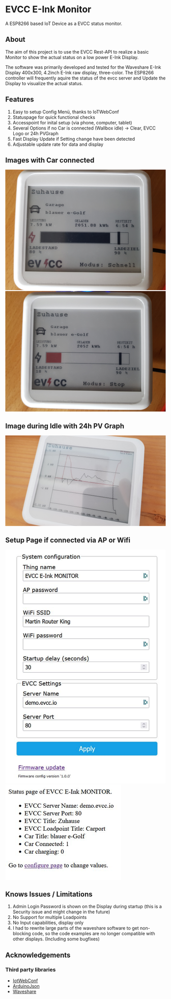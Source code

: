 # EVCC E-Ink Monitor
A ESP8266 based IoT Device as a EVCC status monitor.

## About
The aim of this project is to use the EVCC Rest-API to realize a basic Monitor to show the actual status on a low power E-Ink Display.

The software was primarily developed and tested for the Waveshare E-Ink Display 400x300, 4.2inch E-Ink raw display, three-color. The ESP8266 controller will frequently aquire the status of the evcc server and Update the Display to visualize the actual status.

## Features
1. Easy to setup Config Menü, thanks to IoTWebConf
2. Statuspage for quick functional checks
3. Accesspoint for inital setup (via phone, computer, tablet)
4. Several Options if no Car is connected (Wallbox idle) -> Clear, EVCC Logo or 24h PVGraph
5. Fast Display Update if Setting change have been detected
6. Adjustable update rate for data and display

## Images with Car connected
![E-Ink Display Loading now](docs/images/loadingnow.jpg)
![E-Ink Display Loading off](docs/images/loadingoff.jpg)

## Image during Idle with 24h PV Graph
![ Display Idle - PV Graph](docs/images/24hpvgraph.jpg)

## Setup Page if connected via AP or Wifi
![Webserver Setup page](docs/images/setuppage.JPG)
![Webserver control page](docs/images/controlpage.JPG)

## Knows Issues / Limitations
1. Admin Login Password is shown on the Display during startup (this is a Security issue and might change in the future)
2. No Support for multiple Loadpoints
3. No Input capabilities, display only
4. I had to rewrite large parts of the waveshare software to get non-blocking code, so the code examples are no longer compatible with other displays. (Including some bugfixes)

## Acknowledgements

### Third party libraries
* [IotWebConf](https://github.com/prampec/IotWebConf)
* [ArduinoJson](https://github.com/bblanchon/ArduinoJson)
* [Waveshare](https://www.waveshare.com/wiki/4.2inch_e-Paper_Module_(B)#Run_the_Program)
